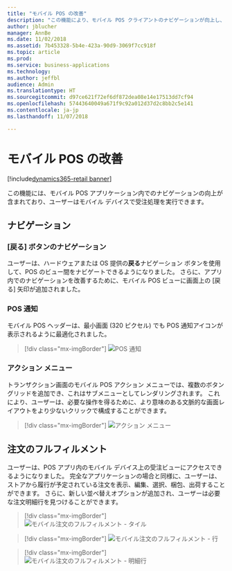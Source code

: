 ```yaml
---
title: "モバイル POS の改善"
description: "この機能により、モバイル POS クライアントのナビゲーションが向上し、受注処理のサポートが追加されます。"
author: jblucher
manager: AnnBe
ms.date: 11/02/2018
ms.assetid: 7b453328-5b4e-423a-90d9-3069f7cc918f
ms.topic: article
ms.prod: 
ms.service: business-applications
ms.technology: 
ms.author: jeffbl
audience: Admin
ms.translationtype: HT
ms.sourcegitcommit: d97ce621f72ef6df872dea08e14e17513dd7cf94
ms.openlocfilehash: 57443640049a671f9c92a012d37d2c8bb2c5e141
ms.contentlocale: ja-jp
ms.lasthandoff: 11/07/2018

---
```



# <a name="mobile-pos-improvements"></a>モバイル POS の改善

[!include[dynamics365-retail banner](../includes/dynamics365-retail.md)]

この機能には、モバイル POS アプリケーション内でのナビゲーションの向上が含まれており、ユーザーはモバイル デバイスで受注処理を実行できます。

## <a name="navigation"></a>ナビゲーション
### <a name="back-button-navigation"></a>[戻る] ボタンのナビゲーション
ユーザーは、ハードウェアまたは OS 提供の**戻る**ナビゲーション ボタンを使用して、POS のビュー間をナビゲートできるようになりました。 さらに、アプリ内でのナビゲーションを改善するために、モバイル POS ビューに画面上の [戻る] 矢印が追加されました。

### <a name="pos-notifications"></a>POS 通知
モバイル POS ヘッダーは、最小画面 (320 ピクセル) でも POS 通知アイコンが表示されるように最適化されました。

> [!div class="mx-imgBorder"]
> ![POS 通知](../../media/pos-notification.JPG "POS 通知")

### <a name="actions-menu"></a>アクション メニュー
トランザクション画面のモバイル POS アクション メニューでは、複数のボタン グリッドを追加でき、これはサブメニューとしてレンダリングされます。  これにより、ユーザーは、必要な操作を得るために、より意味のある文脈的な画面レイアウトをより少ないクリックで構成することができます。

> [!div class="mx-imgBorder"]
> ![アクション メニュー](../../media/pos-actions-menu.JPG "POS アクション メニュー")

## <a name="order-fulfillment"></a>注文のフルフィルメント
ユーザーは、POS アプリ内のモバイル デバイス上の受注ビューにアクセスできるようになりました。 完全なアプリケーションの場合と同様に、ユーザーは、ストアから履行が予定されている注文を表示、編集、選択、梱包、出荷することができます。 さらに、新しい並べ替えオプションが追加され、ユーザーは必要な注文明細行を見つけることができます。


> [!div class="mx-imgBorder"]
> ![モバイル注文のフルフィルメント - タイル](../../media/mobile-order-fulfillment1.JPG "")

> [!div class="mx-imgBorder"]
> ![モバイル注文のフルフィルメント - 行](../../media/mobile-order-fulfillment2.JPG "")

> [!div class="mx-imgBorder"]
> ![モバイル注文のフルフィルメント - 明細行](../../media/mobile-order-fulfillment3.JPG "")

